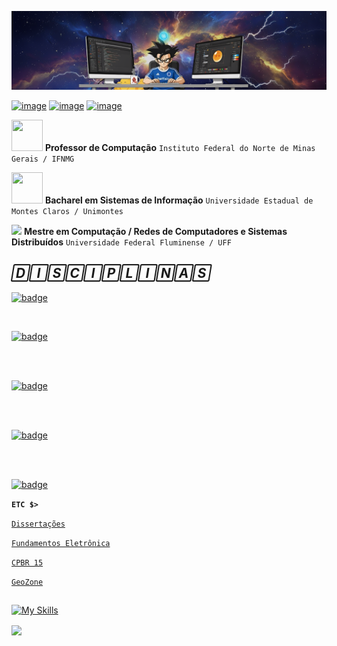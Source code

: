 <p align="center">
<img src="https://github.com/erikfiliper/erikfiliper/blob/main/images/Banner%20para%20github.png?raw=true" alt="Banner do Perfil">
</p>


[![image](https://img.shields.io/badge/Instagram-BF31A2?style=for-the-badge&logo=instagram&logoColor=white)](https://www.instagram.com/erikfiliper/) [![image](https://img.shields.io/badge/Facebook-1877F2?style=for-the-badge&logo=facebook&logoColor=white)](https://www.facebook.com/erik.wendel.rp/) [![image](https://img.shields.io/badge/LinkedIn-1E8293?style=for-the-badge&logo=linkedin&logoColor=white)](https://www.linkedin.com/in/erik-filipe-201a38194/)



[<img src="https://osman144.github.io/DragonBall-Z-game/assets/images/goku.gif" width="50" height="50">](#) **Professor de Computação** ` Instituto Federal do Norte de Minas Gerais / IFNMG ` <br />

[<img src="https://osman144.github.io/DragonBall-Z-game/assets/images/vegeta.gif" width="50" height="50">](#) **Bacharel em Sistemas de Informação** ` Universidade Estadual de Montes Claros / Unimontes ` <br />

[<img src="https://github.com/adrianoifnmg/adrianoifnmg/blob/main/icons/vader3.gif" height="30">](#) **Mestre em Computação / Redes de Computadores e Sistemas Distribuídos** ` Universidade Federal Fluminense / UFF `



## *🄳🄸🅂🄲🄸🄿🄻🄸🄽🄰🅂*



[![badge](https://img.shields.io/badge/_SISTEMAS_DE_INFORMAÇÃO_-_ESTRUTURAS_DE_DADOS_1_-21842e)](https://github.com/adrianoifnmg/EstruturasDeDados1)

<br />

[![badge](https://img.shields.io/badge/_SISTEMAS_DE_INFORMAÇÃO_-_REDES_DE_COMPUTADORES_-21842e)](https://github.com/adrianoifnmg/RedesComputadores) 

<br /> 

[![badge](https://img.shields.io/badge/_SISTEMAS_DE_INFORMAÇÃO_-_SISTEMAS_DISTRIBUÍDOS_-21842e)](https://github.com/adrianoifnmg/SistemasDistribuidos)

<br /> 

[![badge](https://img.shields.io/badge/_SISTEMAS_DE_INFORMAÇÃO_-_ESTRUTURAS_DE_DADOS_2_-E7ECF0)](https://github.com/adrianoifnmg/EstruturasDeDados2)

<br /> 

[![badge](https://img.shields.io/badge/_SISTEMAS_DE_INFORMAÇÃO_-_ADMINISTRAÇÃO_DE_REDES_-E7ECF0)](https://github.com/adrianoifnmg/AdministracaoRedes)



**`ETC $> `**

[`Dissertações`](https://github.com/adrianoifnmg/Dissertacoes) 

[`Fundamentos Eletrônica`](https://github.com/adrianoifnmg/FundamentosEletronica) 

[`CPBR 15`](https://github.com/adrianoifnmg/CampusParty15)

[`GeoZone`](https://github.com/adrianoifnmg/geozone)





##

[![My Skills](https://skillicons.dev/icons?i=devto,linux,py,c,js,fastapi,php,mysql,bash,vscode,aws,rabbitmq,nginx,docker,git&theme=light)](#)







<a href="#"><img src="https://github.com/adrianoifnmg/adrianoifnmg/blob/main/icons/dino.gif" align="center"></a>
